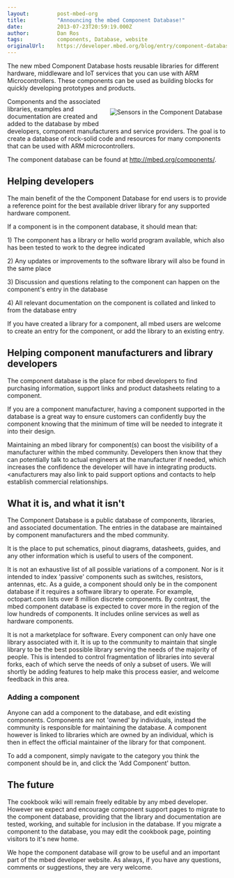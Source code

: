 ```yaml
---
layout:         post-mbed-org
title:          "Announcing the mbed Component Database!"
date:           2013-07-23T20:59:19.000Z
author:         Dan Ros
tags:           components, Database, website
originalUrl:    https://developer.mbed.org/blog/entry/component-database/
---
```


<p>
  The new mbed Component Database hosts reusable libraries for
  different hardware, middleware and IoT services that you can use
  with ARM Microcontrollers. These components can be used as
  building blocks for quickly developing prototypes and products.
</p>
<div style="padding: 10px; float:right">
  <p>
    <img src=
    "https://developer.mbed.org/media/uploads/stevep/xsensors.png.pagespeed.ic.HybbEXxIo2.png"
    alt="Sensors in the Component Database" title=
    "Sensors in the Component Database">
  </p>
</div>
<p>
  Components and the associated libraries, examples and
  documentation are created and added to the database by mbed
  developers, component manufacturers and service providers. The
  goal is to create a database of rock-solid code and resources for
  many components that can be used with ARM microcontrollers.
</p>
<p>
  The component database can be found at <a href=
  "http://mbed.org/components/">http://mbed.org/components/</a>.
</p>
<h2>
  Helping developers
</h2>
<p>
  The main benefit of the the Component Database for end users is
  to provide a reference point for the best available driver
  library for any supported hardware component.
</p>
<p>
  If a component is in the component database, it should mean that:
</p>
<p>
  1) The component has a library or hello world program available,
  which also has been tested to work to the degree indicated
</p>
<p>
  2) Any updates or improvements to the software library will also
  be found in the same place
</p>
<p>
  3) Discussion and questions relating to the component can happen
  on the component's entry in the database
</p>
<p>
  4) All relevant documentation on the component is collated and
  linked to from the database entry
</p>
<p>
  If you have created a library for a component, all mbed users are
  welcome to create an entry for the component, or add the library
  to an existing entry.
</p>
<h2>
  Helping component manufacturers and library developers
</h2>
<p>
  The component database is the place for mbed developers to find
  purchasing information, support links and product datasheets
  relating to a component.
</p>
<p>
  If you are a component manufacturer, having a component supported
  in the database is a great way to ensure customers can
  confidently buy the component knowing that the minimum of time
  will be needed to integrate it into their design.
</p>
<p>
  Maintaining an mbed library for component(s) can boost the
  visibility of a manufacturer within the mbed community.
  Developers then know that they can potentially talk to actual
  engineers at the manufacturer if needed, which increases the
  confidence the developer will have in integrating products.
  &lt;anufacturers may also link to paid support options and
  contacts to help establish commercial relationships.
</p>
<h2>
  What it is, and what it isn't
</h2>
<p>
  The Component Database is a public database of components,
  libraries, and associated documentation. The entries in the
  database are maintained by component manufacturers and the mbed
  community.
</p>
<p>
  It is the place to put schematics, pinout diagrams, datasheets,
  guides, and any other information which is useful to users of the
  component.
</p>
<p>
  It is not an exhaustive list of all possible variations of a
  component. Nor is it intended to index 'passive' components such
  as switches, resistors, antennas, etc. As a guide, a component
  should only be in the component database if it requires a
  software library to operate. For example, octopart.com lists over
  8 million discrete components. By contrast, the mbed component
  database is expected to cover more in the region of the low
  hundreds of components. It includes online services as well as
  hardware components.
</p>
<p>
  It is not a marketplace for software. Every component can only
  have one library associated with it. It is up to the community to
  maintain that single library to be the best possible library
  serving the needs of the majority of people. This is intended to
  control fragmentation of libraries into several forks, each of
  which serve the needs of only a subset of users. We will shortly
  be adding features to help make this process easier, and welcome
  feedback in this area.
</p>
<h3>
  Adding a component
</h3>
<p>
  Anyone can add a component to the database, and edit existing
  components. Components are not 'owned' by individuals, instead
  the community is responsible for maintaining the database. A
  component however is linked to libraries which are owned by an
  individual, which is then in effect the official maintainer of
  the library for that component.
</p>
<p>
  To add a component, simply navigate to the category you think the
  component should be in, and click the 'Add Component' button.
</p>
<h2>
  The future
</h2>
<p>
  The cookbook wiki will remain freely editable by any mbed
  developer. However we expect and encourage component support
  pages to migrate to the component database, providing that the
  library and documentation are tested, working, and suitable for
  inclusion in the database. If you migrate a component to the
  database, you may edit the cookbook page, pointing visitors to
  it's new home.
</p>
<p>
  We hope the component database will grow to be useful and an
  important part of the mbed developer website. As always, if you
  have any questions, comments or suggestions, they are very
  welcome.
</p>

